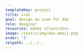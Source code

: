 ```yaml
---
templateKey: project
title: icon
goal: design an icon for dan
role: desginer
resources: adobe illustrator
image: /static/img/dan-emoji.png
order: '3'
relpath: ../../..
---
```


